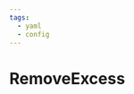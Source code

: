 ```yaml
---
tags:
  - yaml
  - config
---
```


# RemoveExcess

<include repo_url="https://github.com/foliant-docs/foliantcontrib.removeexcess.git" path="README.md" sethead="2" nohead="true"></include>
